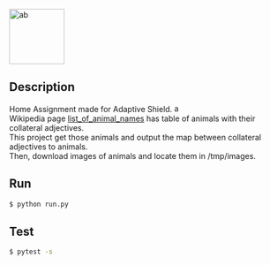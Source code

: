 <p align="center">

  <a target="blank"><img src="https://nextage.co.il/wp-content/uploads/2020/10/Adaptive-Shield-1024x470.png" width="100" alt="ab" /></a>
</p>


## Description

Home Assignment made for Adaptive Shield. <a target="blank"><img src="https://media-exp1.licdn.com/dms/image/C560BAQEQF3i397EZhQ/company-logo_200_200/0/1588178709149?e=1649289600&v=beta&t=GBuH1UPC9DKp0jiWDjw56r9TfRTPpJiJye5iWN6l8nk" width="15" alt="ab" /></a> \
Wikipedia page <a href="https://en.wikipedia.org/wiki/List_of_animal_names" target="_blank">list_of_animal_names</a> has table of animals with their collateral adjectives. \
This project get those animals and output the map between collateral adjectives to animals. \
Then, download images of animals and locate them in /tmp/images. 

## Run

```bash
$ python run.py
```

## Test

```bash
$ pytest -s
```

